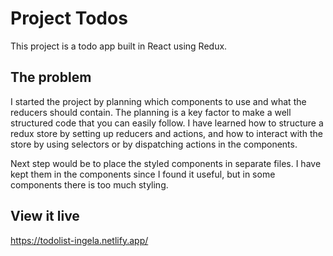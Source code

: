# Project Todos

This project is a todo app built in React using Redux.

## The problem

I started the project by planning which components to use and what the reducers should contain. The planning is a key factor to make a well structured code that you can easily follow. I have learned how to structure a redux store by setting up reducers and actions, and how to interact with the store by using selectors or by dispatching actions in the components. 

Next step would be to place the styled components in separate files. I have kept them in the components since I found it useful, but in some components there is too much styling.

## View it live

https://todolist-ingela.netlify.app/
